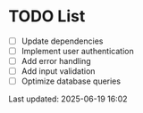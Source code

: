 # TODO List

- [ ] Update dependencies
- [ ] Implement user authentication
- [ ] Add error handling
- [ ] Add input validation
- [ ] Optimize database queries

Last updated: 2025-06-19 16:02
